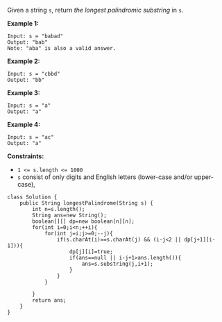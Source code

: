 

Given a string `s`, return *the longest palindromic substring* in `s`.

 

**Example 1:**

```
Input: s = "babad"
Output: "bab"
Note: "aba" is also a valid answer.
```

**Example 2:**

```
Input: s = "cbbd"
Output: "bb"
```

**Example 3:**

```
Input: s = "a"
Output: "a"
```

**Example 4:**

```
Input: s = "ac"
Output: "a"
```

 

**Constraints:**

- `1 <= s.length <= 1000`
- `s` consist of only digits and English letters (lower-case and/or upper-case),

```
class Solution {
    public String longestPalindrome(String s) {
        int n=s.length();
        String ans=new String();
        boolean[][] dp=new boolean[n][n];
        for(int i=0;i<n;++i){
            for(int j=i;j>=0;--j){
                if(s.charAt(i)==s.charAt(j) && (i-j<2 || dp[j+1][i-1])){
                    dp[j][i]=true;
                    if(ans==null || i-j+1>ans.length()){
                        ans=s.substring(j,i+1);
                    }
                }
            }

        }
        return ans;
    }
}
```

